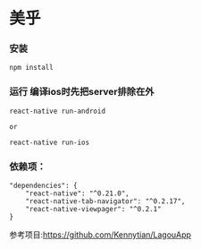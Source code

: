 # 美乎
### 安装
```
npm install
```
### 运行 编译ios时先把server排除在外
```
react-native run-android

or

react-native run-ios
```

### 依赖项：
```
"dependencies": {
    "react-native": "^0.21.0",
    "react-native-tab-navigator": "^0.2.17",
    "react-native-viewpager": "^0.2.1"
}
```

参考项目:https://github.com/Kennytian/LagouApp